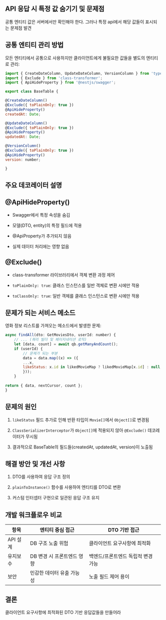 ## API 응답 시 특정 값 숨기기 및 문제점
공통 엔티티 값은 서버에서만 확인해야 한다.
그러나 특정 api에서 해당 값들이 표시되는 문제점 발견
## 공통 엔티티 관리 방법
모든 엔티티에서 공통으로 사용하지만 클라이언트에게 불필요한 값들을 별도의 엔티티로 관리:

```js
import { CreateDateColumn, UpdateDateColumn, VersionColumn } from 'typeorm';   
import { Exclude } from 'class-transformer';   
import { ApiHideProperty } from '@nestjs/swagger'; 

export class BaseTable { 

@CreateDateColumn()  
@Exclude({ toPlainOnly: true })  
@ApiHideProperty()  
createdAt: Date;    

@UpdateDateColumn() 
@Exclude({ toPlainOnly: true })  
@ApiHideProperty()  
updatedAt: Date; 

@VersionColumn()  
@Exclude({ toPlainOnly: true })  
@ApiHideProperty()  
version: number;

}

```
## 주요 데코레이터 설명
## @ApiHideProperty()
- Swagger에서 특정 속성을 숨김

- 모델(DTO, entity)의 특정 필드에 적용
    
- @ApiProperty가 추가되지 않음
    
- 실제 데이터 처리에는 영향 없음
    

## @Exclude()

- class-transformer 라이브러리에서 객체 변환 과정 제어
    
- `toPlainOnly: true`: 클래스 인스턴스를 일반 객체로 변환 시에만 적용
    
- `toClassOnly: true`: 일반 객체를 클래스 인스턴스로 변환 시에만 적용
    

## 문제가 되는 서비스 메소드

영화 정보 리스트를 가져오는 메소드에서 발생한 문제:
```js
async findAll(dto: GetMoviesDto, userId: number) {   
	// ... (쿼리 빌더 및 페이지네이션 로직)   
	let [data, count] = await qb.getManyAndCount();   
	if (userId) {   
		// 문제가 되는 부분   
		data = data.map((x) => ({  
		...x,      
		likeStatus: x.id in likedMovieMap ? likedMovieMap[x.id] : null,   
		})); 
	}   
	
return { data, nextCursor, count }; 
}
```

## 문제의 원인

1. `likeStatus` 필드 추가로 인해 반환 타입이 `Movie[]`에서 `Object[]`로 변경됨
    
2. `ClassSerializerInterceptor`가 `Object[]`에 적용되지 않아 `@Exclude()` 데코레이터가 무시됨
    
3. 결과적으로 BaseTable의 필드들(createdAt, updatedAt, version)이 노출됨
    
## 해결 방안 및 개선 사항

1. DTO를 사용하여 응답 구조 정의
    
2. `plainToInstance()` 함수를 사용하여 엔티티를 DTO로 변환
    
3. 커스텀 인터셉터 구현으로 일관된 응답 구조 유지
    

## 개발 워크플로우 비교

| 항목     | 엔티티 중심 접근        | DTO 기반 접근           |
| ------ | ---------------- | ------------------- |
| API 설계 | DB 구조 노출 위험      | 클라이언트 요구사항에 최적화     |
| 유지보수   | DB 변경 시 프론트엔드 영향 | 백엔드/프론트엔드 독립적 변경 가능 |
| 보안     | 민감한 데이터 유출 가능성   | 노출 필드 제어 용이         |

## 결론
클라이언트 요구사항에 최적화된 DTO 기반 응답값들을 만들어라